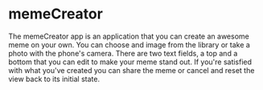 # memeCreator

The memeCreator app is an application that you can create an awesome meme on your own.
You can choose and image from the library or take a photo with the phone's camera.
There are two text fields, a top and a bottom that you can edit to make your meme stand out.
If you're satisfied with what you've created you can share the meme or cancel and reset the view
back to its initial state.
